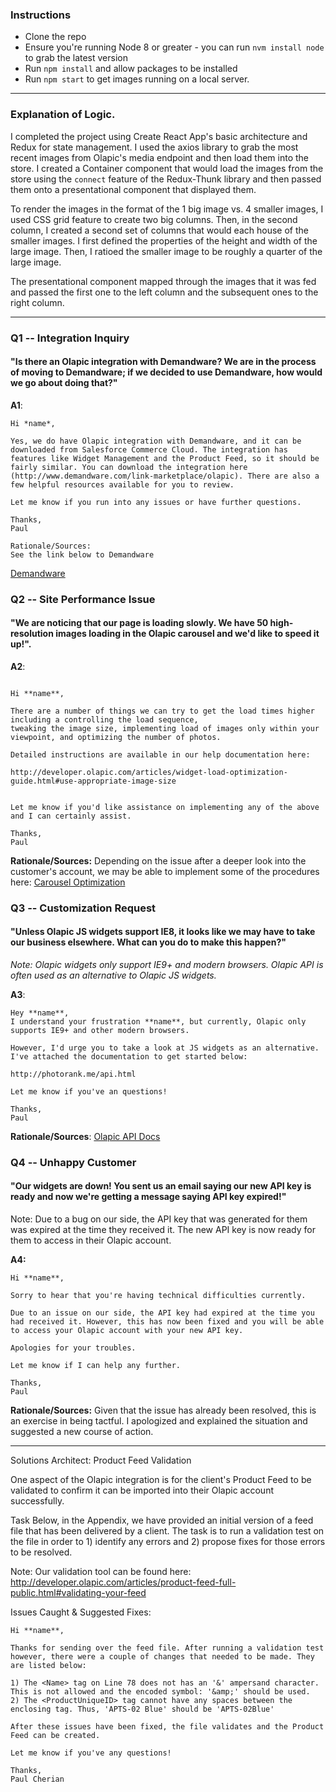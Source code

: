 
### Instructions ###
- Clone the repo
- Ensure you're running Node 8 or greater - you can run `nvm install node` to grab the latest version
- Run `npm install` and allow packages to be installed
- Run `npm start` to get images running on a local server.

---------------------------------------------------
### Explanation of Logic. ###

I completed the project using Create React App's basic architecture and Redux for state management. I used the axios library to grab the most recent images from Olapic's media endpoint and then load them into the store. I created a Container component that would load the images from the store using the `connect` feature of the Redux-Thunk library and then passed them onto a presentational component that displayed them. 

To render the images in the format of the 1 big image vs. 4 smaller images, I used CSS grid feature to create two big columns. Then, in the second column, I created a second set of columns that would each house of the smaller images. I first defined the properties of the height and width of the large image. Then, I ratioed the smaller image to be roughly a quarter of the large image.

The presentational component mapped through the images that it was fed and passed the first one to the left column and the subsequent ones to the right column.


---------------------------------------------------
### Q1 -- Integration Inquiry ###

#### "Is there an Olapic integration with Demandware? We are in the process of moving to Demandware; if we decided to use Demandware, how would we go about doing that?" ####

**A1**:
```
Hi *name*,

Yes, we do have Olapic integration with Demandware, and it can be downloaded from Salesforce Commerce Cloud. The integration has features like Widget Management and the Product Feed, so it should be fairly similar. You can download the integration here (http://www.demandware.com/link-marketplace/olapic). There are also a few helpful resources available for you to review.

Let me know if you run into any issues or have further questions.

Thanks,
Paul

Rationale/Sources:
See the link below to Demandware
```

[Demandware](http://www.demandware.com/link-marketplace/olapic)


### Q2 -- Site Performance Issue ###
#### "We are noticing that our page is loading slowly. We have 50 high-resolution images loading in the Olapic carousel and we'd like to speed it up!". ####

**A2**:

```

Hi **name**,

There are a number of things we can try to get the load times higher including a controlling the load sequence,
tweaking the image size, implementing load of images only within your viewpoint, and optimizing the number of photos.

Detailed instructions are available in our help documentation here:

http://developer.olapic.com/articles/widget-load-optimization-guide.html#use-appropriate-image-size


Let me know if you'd like assistance on implementing any of the above and I can certainly assist.

Thanks,
Paul

```
**Rationale/Sources:**
Depending on the issue after a deeper look into the customer's account, we may be able to implement some of the procedures here:
[Carousel Optimization](http://developer.olapic.com/articles/widget-load-optimization-guide.html#use-appropriate-image-size)


### Q3 -- Customization Request ###
#### "Unless Olapic JS widgets support IE8, it looks like we may have to take our business elsewhere. What can you do to make this happen?" ####

*Note: Olapic widgets only support IE9+ and modern browsers. Olapic API is often used as an alternative to Olapic JS widgets.*

**A3**:

```
Hey **name**,
I understand your frustration **name**, but currently, Olapic only supports IE9+ and other modern browsers. 

However, I'd urge you to take a look at JS widgets as an alternative. I've attached the documentation to get started below:

http://photorank.me/api.html

Let me know if you've an questions!

Thanks,
Paul
```
**Rationale/Sources**:
[Olapic API Docs](http://photorank.me/api.html)


### Q4 -- Unhappy Customer ####

#### "Our widgets are down! You sent us an email saying our new API key is ready and now we're getting a message saying API key expired!" ####

Note: Due to a bug on our side, the API key that was generated for them was expired at the time they received it. The new API key is now ready
for them to access in their Olapic account.


**A4:**
```
Hi **name**,

Sorry to hear that you're having technical difficulties currently.

Due to an issue on our side, the API key had expired at the time you had received it. However, this has now been fixed and you will be able to access your Olapic account with your new API key.

Apologies for your troubles.

Let me know if I can help any further.

Thanks,
Paul

```

**Rationale/Sources:**
Given that the issue has already been resolved, this is an exercise in being tactful. I apologized and explained the situation and suggested a new course of action. 

------------------------------------------------------------------------------------------------------------------------

Solutions Architect: Product Feed Validation

One aspect of the Olapic integration is for the client's Product Feed to be validated to confirm it can be imported into their Olapic account
successfully.

Task
Below, in the Appendix, we have provided an initial version of a feed file that has been delivered by a client. The task is to run a validation test on
the file in order to 1) identify any errors and 2) propose fixes for those errors to be resolved.

Note:
Our validation tool can be found here: http://developer.olapic.com/articles/product-feed-full-public.html#validating-your-feed


Issues Caught & Suggested Fixes:
```
Hi **name**,

Thanks for sending over the feed file. After running a validation test however, there were a couple of changes that needed to be made. They are listed below:

1) The <Name> tag on Line 78 does not has an '&' ampersand character. This is not allowed and the encoded symbol: '&amp;' should be used.
2) The <ProductUniqueID> tag cannot have any spaces between the enclosing tag. Thus, 'APTS-02 Blue' should be 'APTS-02Blue'

After these issues have been fixed, the file validates and the Product Feed can be created.

Let me know if you've any questions!

Thanks,
Paul Cherian
```






